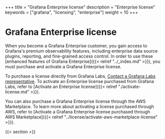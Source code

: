 +++
title = "Grafana Enterprise license"
description = "Enterprise license"
keywords = ["grafana", "licensing", "enterprise"]
weight = 10
+++

# Grafana Enterprise license

When you become a Grafana Enterprise customer, you gain access to Grafana's premium observability features, including enterprise data source plugins, reporting, and fine-grained access control. In order to use these [enhanced features of Grafana Enterprise]({{< relref "../_index.md" >}}), you must purchase and activate a Grafana Enterprise license.

To purchase a license directly from Grafana Labs, [Contact a Grafana Labs representative](https://grafana.com/contact?about=grafana-enterprise). To activate an Enterprise license purchased from Grafana Labs, refer to [Activate an Enterprise license]({{< relref "./activate-license.md" >}}).

You can also purchase a Grafana Enterprise license through the AWS Marketplace. To learn more about activating a license purchased through AWS, refer to [Activate a Grafana Enterprise license purchased through AWS Marketplace]({{< relref "../license/activate-aws-marketplace-license" >}}).

{{< section >}}

